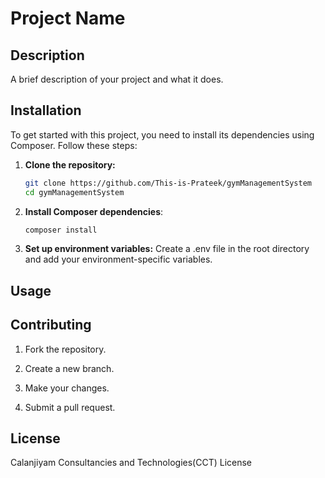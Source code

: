 # Project Name

## Description
A brief description of your project and what it does.

## Installation
To get started with this project, you need to install its dependencies using Composer. Follow these steps:

1. **Clone the repository:**
   ```sh
   git clone https://github.com/This-is-Prateek/gymManagementSystem
   cd gymManagementSystem

2. **Install Composer dependencies**:  
   ```sh
   composer install

3. **Set up environment variables:** Create a .env file in the root directory and add your environment-specific variables.

## Usage

## Contributing

1. Fork the repository.

2. Create a new branch.

3. Make your changes.

4. Submit a pull request.

## License
Calanjiyam Consultancies and Technologies(CCT) License